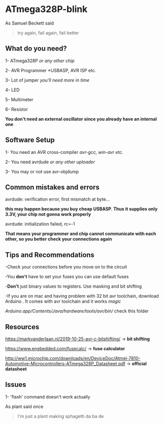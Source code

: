 # ATmega328P-blink
As Samuel Beckett said
> try again, fail again, fail better

## What do you need?

1- ATmega328P
  *or any other chip*

2- AVR Programmer 
  *USBASP, AVR ISP etc.  

3- Lot of jumper 
  *you'll need more in time*

4- LED

5- Multimeter

6- Resistor

**You don't need an external oscillator since you already have an internal one**

## Software Setup

1- You need an AVR cross-compiler *avr-gcc, win-avr etc.*

2- You need avrdude *or any other uploader*

3- You may or not use avr-objdump 

## Common mistakes and errors

avrdude: verification error, first mismatch at byte...

**this may happen because you buy cheap USBASP. Thus it supplies only 3.3V, your chip not gonna work properly**

avrdude: initialization failed, rc=-1

**That means your programmer and chip cannot communicate with each other, so you better check your connections again**

## Tips and Recommendations

-Check your connections before you move on to the circuit

-You **don't** have to set your fuses you can use default fuses

-**Don't** just binary values to registers. Use masking and bit shifting

-If you are on mac and having problem with 32 bit avr toolchain, download Arduino . It comes with avr toolchain and it works *magic* 

*Arduino.app/Contents/Java/hardware/tools/avr/bin/* check this folder

## Resources

https://markvanderlaan.nl/2019-10-25-avr-c-bitshifting/ -> **bit shifting**

https://www.engbedded.com/fusecalc/ -> **fuse calculator**

http://ww1.microchip.com/downloads/en/DeviceDoc/Atmel-7810-Automotive-Microcontrollers-ATmega328P_Datasheet.pdf -> **official datasheet**
## Issues

1- 'flash' command  doesn't work actually 
	
As plant said once

>I'm just a plant making sphagetti da ba de
